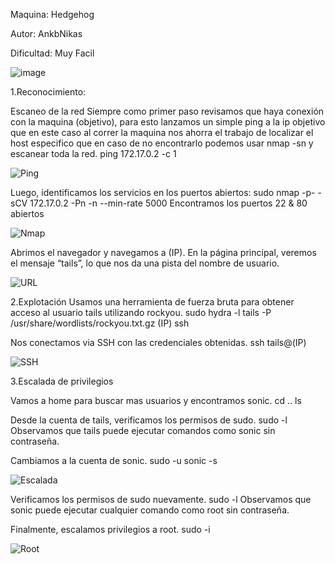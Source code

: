 Maquina: Hedgehog

Autor: AnkbNikas

Dificultad: Muy Facil

![image](https://github.com/user-attachments/assets/f6bd58de-24c1-4e90-a49c-013163d99fa6)

1.Reconocimiento:

Escaneo de la red
Siempre como primer paso revisamos que haya conexión con la maquina (objetivo), 
para esto lanzamos un simple ping a la ip objetivo que en este caso al correr la maquina nos ahorra el trabajo
de localizar el host especifico que en caso de no encontrarlo podemos usar nmap -sn y escanear toda la red.
ping 172.17.0.2 -c 1

![Ping](https://github.com/user-attachments/assets/fdd0621d-7d57-46b0-b0e2-783916f13f53)

Luego, identificamos los servicios en los puertos abiertos:
sudo nmap -p- -sCV 172.17.0.2 -Pn -n --min-rate 5000
Encontramos los puertos 22 & 80 abiertos

![Nmap](https://github.com/user-attachments/assets/0b2c836a-c2a3-4ed5-a28d-9e8902a75c23)

Abrimos el navegador y navegamos a (IP). En la página principal, veremos el mensaje “tails”, 
lo que nos da una pista del nombre de usuario.

![URL](https://github.com/user-attachments/assets/f8d0c398-0d3b-4523-ba25-aa041fe057b9)

2.Explotación
Usamos una herramienta de fuerza bruta para obtener acceso al usuario tails utilizando rockyou.
sudo hydra -l tails -P /usr/share/wordlists/rockyou.txt.gz (IP) ssh

Nos conectamos via SSH con las credenciales obtenidas.
ssh tails@(IP)

![SSH](https://github.com/user-attachments/assets/57de162e-0429-4269-bc59-b53d854bbdbc)

3.Escalada de privilegios

Vamos a home para buscar mas usuarios y encontramos sonic.
cd ..
ls

Desde la cuenta de tails, verificamos los permisos de sudo.
sudo -l
Observamos que tails puede ejecutar comandos como sonic sin contraseña.

Cambiamos a la cuenta de sonic.
sudo -u sonic -s

![Escalada](https://github.com/user-attachments/assets/74ae9eaf-a6a9-48eb-b82e-d945d09fd511)

Verificamos los permisos de sudo nuevamente.
sudo -l
Observamos que sonic puede ejecutar cualquier comando como root sin contraseña.

Finalmente, escalamos privilegios a root.
sudo -i

![Root](https://github.com/user-attachments/assets/fbe14574-dacd-4a48-b895-4d01333f93f1)
